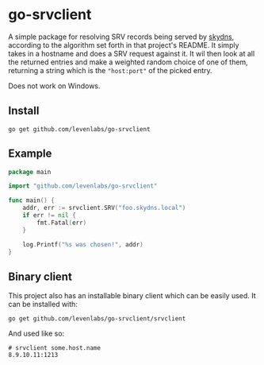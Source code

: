 # go-srvclient

A simple package for resolving SRV records being served by
[skydns](https://github.com/skynetservices/skydns), according to the algorithm
set forth in that project's README. It simply takes in a hostname and does a SRV
request against it. It wil then look at all the returned entries and make a
weighted random choice of one of them, returning a string which is the
`"host:port"` of the picked entry.

Does not work on Windows.

## Install

    go get github.com/levenlabs/go-srvclient

## Example

```go
package main

import "github.com/levenlabs/go-srvclient"

func main() {
	addr, err := srvclient.SRV("foo.skydns.local")
	if err != nil {
		fmt.Fatal(err)
	}

	log.Printf("%s was chosen!", addr)
}
```

## Binary client

This project also has an installable binary client which can be easily used. It
can be installed with:

    go get github.com/levenlabs/go-srvclient/srvclient

And used like so:

    # srvclient some.host.name
    8.9.10.11:1213
